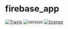 # firebase_app
[![Travis](https://img.shields.io/travis/adityagundecha/firebase_app.svg?style=flat-squared)](https://travis-ci.org/adityagundecha/firebase_app/builds)
![version](https://img.shields.io/npm/v/firebase_app.svg)
[![license](https://img.shields.io/github/license/mashape/apistatus.svg)]()
